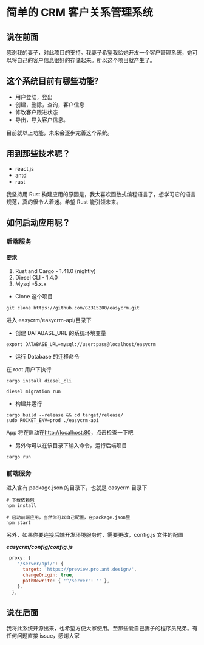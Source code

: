# 简单的 CRM 客户关系管理系统

## 说在前面

感谢我的妻子，对此项目的支持。我妻子希望我给她开发一个客户管理系统，她可以将自己的客户信息很好的存储起来。所以这个项目就产生了。

## 这个系统目前有哪些功能?

- 用户登陆，登出
- 创建，删除，查询，客户信息
- 修改客户跟进状态
- 导出，导入客户信息。

目前就以上功能，未来会逐步完善这个系统。

## 用到那些技术呢？

- react.js
- antd
- rust

我坚持用 Rust 构建应用的原因是，我太喜欢函数式编程语言了，想学习它的语言规范，真的很令人着迷。希望 Rust 能引领未来。

## 如何启动应用呢？

### 后端服务

#### 要求

1. Rust and Cargo - 1.41.0 (nightly)
2. Diesel CLI - 1.4.0
3. Mysql -5.x.x

- Clone 这个项目

```
git clone https://github.com/GZ315200/easycrm.git
```

进入 easycrm/easycrm-api/目录下

- 创建 DATABASE_URL 的系统环境变量

```shell
export DATABASE_URL=mysql://user:pass@localhost/easycrm
```

- 运行 Database 的迁移命令

在 root 用户下执行

```shell
cargo install diesel_cli
```

```shell
diesel migration run
```

- 构建并运行

```shell
cargo build --release && cd target/release/
sudo ROCKET_ENV=prod ./easycrm-api
```

App 将在启动在[http://localhost:80](http://localhost:80)，点击检查一下吧

- 另外你可以在该目录下输入命令，运行后端项目

```
cargo run
```

### 前端服务

进入含有 package.json 的目录下，也就是 easycrm 目录下

```shell
# 下载依赖包
npm install

# 启动前端应用，当然你可以自己配置，在package.json里
npm start

```

另外，如果你要连接后端开发环境服务时，需要更改，config.js 文件的配置

**_easycrm/config/config.js_**

```javascript
 proxy: {
    '/server/api/': {
      target: 'https://preview.pro.ant.design/',
      changeOrigin: true,
      pathRewrite: { '^/server': '' },
    },
  },
```

## 说在后面

我将此系统开源出来，也希望方便大家使用。至那些爱自己妻子的程序员兄弟。有任何问题直接 issue，感谢大家
